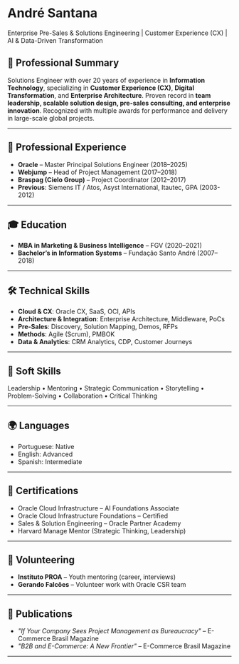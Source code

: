 # André Santana

Enterprise Pre-Sales & Solutions Engineering | Customer Experience (CX) | AI & Data-Driven Transformation

## 💼 Professional Summary
Solutions Engineer with over 20 years of experience in **Information Technology**, specializing in **Customer Experience (CX)**, **Digital Transformation**, and **Enterprise Architecture**. Proven record in **team leadership, scalable solution design, pre-sales consulting, and enterprise innovation**. Recognized with multiple awards for performance and delivery in large-scale global projects.  

---

## 🏢 Professional Experience
- **Oracle** – Master Principal Solutions Engineer (2018–2025)  
- **Webjump** – Head of Project Management (2017–2018)  
- **Braspag (Cielo Group)** – Project Coordinator (2012–2017)  
- **Previous**: Siemens IT / Atos, Asyst International, Itautec, GPA (2003-2012) 

---

## 🎓 Education
- **MBA in Marketing & Business Intelligence** – FGV (2020–2021)  
- **Bachelor’s in Information Systems** – Fundação Santo André (2007–2018)  

---

## 🛠 Technical Skills
- **Cloud & CX**: Oracle CX, SaaS, OCI, APIs  
- **Architecture & Integration**: Enterprise Architecture, Middleware, PoCs  
- **Pre-Sales**: Discovery, Solution Mapping, Demos, RFPs  
- **Methods**: Agile (Scrum), PMBOK  
- **Data & Analytics**: CRM Analytics, CDP, Customer Journeys  

---

## 🤝 Soft Skills
Leadership • Mentoring • Strategic Communication • Storytelling • Problem-Solving • Collaboration • Critical Thinking  

---

## 🌍 Languages
- Portuguese: Native  
- English: Advanced  
- Spanish: Intermediate  

---

## 📜 Certifications
- Oracle Cloud Infrastructure – AI Foundations Associate  
- Oracle Cloud Infrastructure Foundations – Certified  
- Sales & Solution Engineering – Oracle Partner Academy  
- Harvard Manage Mentor (Strategic Thinking, Leadership)  

---

## 🌱 Volunteering
- **Instituto PROA** – Youth mentoring (career, interviews)  
- **Gerando Falcões** – Volunteer work with Oracle CSR team  

---

## 📰 Publications
- *"If Your Company Sees Project Management as Bureaucracy"* – E-Commerce Brasil Magazine  
- *"B2B and E-Commerce: A New Frontier"* – E-Commerce Brasil Magazine  

---



